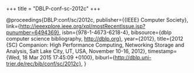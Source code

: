 +++
title = "DBLP-conf-sc-2012c"
+++

@proceedings{DBLP:conf/sc/2012c,
   publisher={{IEEE} Computer Society},
   link={http://ieeexplore.ieee.org/xpl/mostRecentIssue.jsp?punumber=6494369},
   isbn={978-1-4673-6218-4},
   bibsource={dblp computer science bibliography, http://dblp.org},
   year={2012},
   title={2012 {SC} Companion: High Performance Computing, Networking Storage
and Analysis, Salt Lake City, UT, USA, November 10-16, 2012},
   timestamp={Wed, 18 Mar 2015 17:45:09 +0100},
   biburl={http://dblp.uni-trier.de/rec/bib/conf/sc/2012c},
}
